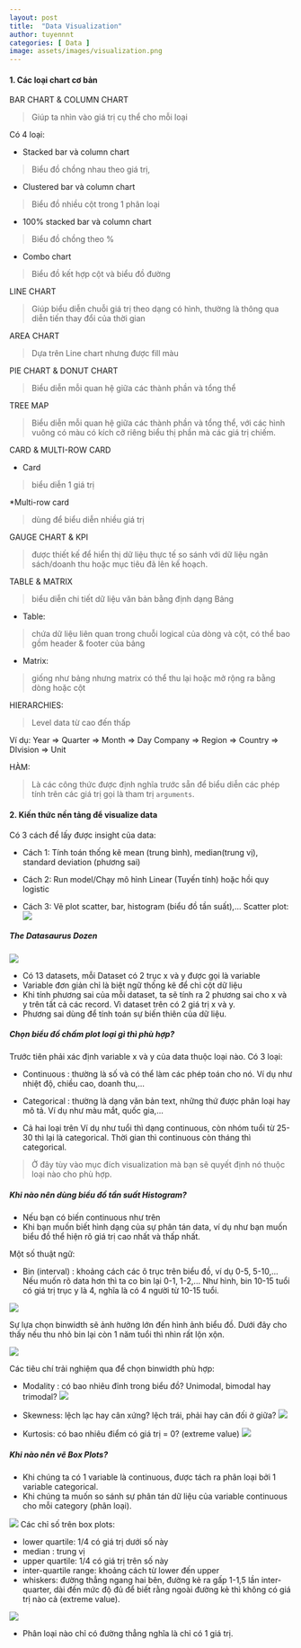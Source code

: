 ```yaml
---
layout: post
title:  "Data Visualization"
author: tuyennnt
categories: [ Data ]
image: assets/images/visualization.png
---
```


#### 1. Các loại chart cơ bản 

BAR CHART & COLUMN CHART

> Giúp ta nhìn vào giá trị cụ thể cho mỗi loại

Có 4 loại:

* Stacked bar và column chart
> Biểu đồ chồng nhau theo giá trị,

* Clustered bar và column chart
> Biểu đồ nhiều cột trong 1 phân loại

* 100% stacked bar và column chart
> Biểu đồ chồng theo %

* Combo chart
> Biểu đồ kết hợp cột và biểu đồ đường


LINE CHART
> Giúp biểu diễn chuỗi giá trị theo dạng có hình, thường là thông qua diễn tiến thay đổi của thời gian

AREA CHART 
> Dựa trên Line chart nhưng được fill màu

PIE CHART & DONUT CHART
> Biểu diễn mỗi quan hệ giữa các thành phần và tổng thể

TREE MAP
> Biểu diễn mỗi quan hệ giữa các thành phần và tổng thể, với các hình vuông có màu có kích cỡ riêng biểu thị phần mà các giá trị chiếm.


CARD & MULTI-ROW CARD

* Card
> biểu diễn 1 giá trị 

*Multi-row card
> dùng để biểu diễn nhiều giá trị


GAUGE CHART & KPI
> được thiết kế để hiển thị dữ liệu thực tế so sánh với dữ liệu ngân sách/doanh thu hoặc mục tiêu đã lên kế hoạch.

TABLE & MATRIX
> biểu diễn chi tiết dữ liệu văn bản bằng định dạng Bảng

* Table:
> chứa dữ liệu liên quan trong chuỗi logical của dòng và cột, có thể bao gồm header & footer của bảng

* Matrix:
> giống như bảng nhưng matrix có thể thu lại hoặc mở rộng ra bằng dòng hoặc cột


HIERARCHIES:
> Level data từ cao đến thấp

Ví dụ:
Year => Quarter => Month => Day
Company => Region => Country => DIvision => Unit


HÀM:
> Là các công thức được định nghĩa trước sẵn để biểu diễn các phép tính trên các giá trị gọi là tham trị ``arguments``.

#### 2. Kiến thức nền tảng để visualize data

Có 3 cách để lấy được insight của data:
* Cách 1: Tính toán thống kê
mean (trung bình), median(trung vị), standard deviation (phương sai)

* Cách 2: Run model/Chạy mô hình
Linear (Tuyến tính) hoặc hồi quy logistic

* Cách 3: Vẽ plot
scatter, bar, histogram (biểu đồ tần suất),...
Scatter plot:
![](/assets/images/plot.png)

##### The Datasaurus Dozen 

![](/assets/images/datasaurus-dozen.png)

* Có 13 datasets, mỗi Dataset có 2 trục x và y được gọi là variable 
* Variable đơn giản chỉ là biệt ngữ thống kê để chỉ cột dữ liệu 
* Khi tính phương sai của mỗi dataset, ta sẽ tính ra 2 phương sai cho x và y trên tất cả các record. Vì dataset trên có 2 giá trị x và y.
* Phương sai dùng để tính toán sự biến thiên của dữ liệu.


##### Chọn biểu đồ chấm plot loại gì thì phù hợp?

Trước tiên phải xác định variable x và y của data thuộc loại nào. Có 3 loại:

* Continuous : thường là số và có thể làm các phép toán cho nó.
Ví dụ như nhiệt độ, chiều cao, doanh thu,...


* Categorical : thường là dạng văn bản text, những thứ được phân loại hay mô tả.
Ví dụ như màu mắt, quốc gia,...

* Cả hai loại trên
Ví dụ như tuổi thì dạng continuous, còn nhóm tuổi từ 25-30 thì lại là categorical.
Thời gian thì continuous còn tháng thì categorical.
> Ở đây tùy vào mục đích visualization mà bạn sẽ quyết định nó thuộc loại nào cho phù hợp.


##### Khi nào nên dùng biểu đồ tần suất Histogram?

* Nếu bạn có biến continuous như trên
* Khi bạn muốn biết hình dạng của sự phân tán data, ví dụ như bạn muốn biểu đồ thể hiện rõ giá trị cao nhất và thấp nhất.

Một số thuật ngữ:
* Bin (interval) : khoảng cách các ô trục trên biểu đồ, ví dụ 0-5, 5-10,... Nếu muốn rõ data hơn thì ta co bin lại 0-1, 1-2,...
Như hình, bin 10-15 tuổi có giá trị trục y là 4, nghĩa là có 4 người từ 10-15 tuổi.

![](/assets/images/histogram.png)

Sự lựa chọn binwidth sẽ ảnh hưởng lớn đến hình ảnh biểu đồ. Dưới đây cho thấy nếu thu nhỏ bin lại còn 1 năm tuổi thì nhìn rất lộn xộn.

![](/assets/images/binwidth1.png)

Các tiêu chí trải nghiệm qua để chọn binwidth phù hợp:
* Modality : có bao nhiêu đỉnh trong biểu đồ?
Unimodal, bimodal hay trimodal?
![](/assets/images/modality.png)

* Skewness: lệch lạc hay cân xứng?
lệch trái, phải hay cân đối ở giữa?
![](/assets/images/skewness.png)

* Kurtosis: có bao nhiêu điểm có giá trị = 0? (extreme value) 
![](/assets/images/kurtosis.png)

##### Khi nào nên vẽ Box Plots?
* Khi chúng ta có 1 variable là continuous, được tách ra phân loại bởi 1 variable categorical.
* Khi chúng ta muốn so sánh sự phân tán dữ liệu của variable continuous cho mỗi category (phân loại).

![](/assets/images/box-plot.png)
Các chỉ số trên box plots:
* lower quartile: 1/4 có giá trị dưới số này
* median : trung vị
* upper quartile: 1/4 có giá trị trên số này
* inter-quartile range: khoảng cách từ lower đến upper
 * whiskers: đường thẳng ngang hai bên, đường kẻ ra gấp 1-1,5 lần inter-quarter, dài đến mức độ đủ để biết rằng ngoài đường kẻ thì không có giá trị nào cả (extreme value).
 
 ![](/assets/images/box-plot-2.png)

* Phân loại nào chỉ có đường thẳng nghĩa là chỉ có 1 giá trị.

